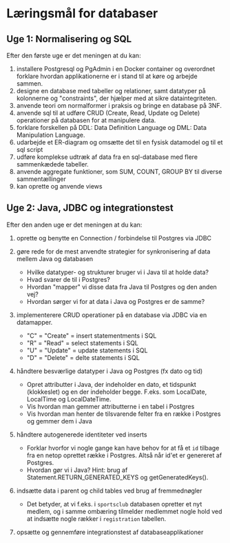 # Læringsmål for databaser

## Uge 1: Normalisering og SQL

Efter den første uge er det meningen at du kan:

1. installere Postgresql og PgAdmin i en Docker container og overordnet forklare hvordan applikationerne er i stand til at køre og arbejde sammen.
2. designe en database med tabeller og relationer, samt datatyper på kolonnerne og "constraints", der hjælper med at sikre dataintegriteten.
3. anvende teori om normalformer i praksis og bringe en database på 3NF.
4. anvende sql til at udføre CRUD (Create, Read, Update og Delete) operationer på databasen for at manipulere data.
5. forklare forskellen på DDL: Data Definition Language og DML: Data Manipulation Language.
6. udarbejde et ER-diagram og omsætte det til en fysisk datamodel og til et sql script
7. udføre komplekse udtræk af data fra en sql-database med flere sammenkædede tabeller.
8. anvende aggregate funktioner, som SUM, COUNT, GROUP BY til diverse sammentællinger
9. kan oprette og anvende views

## Uge 2: Java, JDBC og integrationstest

Efter den anden uge er det meningen at du kan:

1. oprette og benytte en Connection / forbindelse til Postgres via JDBC

2. gøre rede for de mest anvendte strategier for synkronisering af data mellem Java og databasen
   - Hvilke datatyper- og strukturer bruger vi i Java til at holde data?
   - Hvad svarer de til i Postgres?
   - Hvordan "mapper" vi disse data fra Java til Postgres og den anden vej?
   - Hvordan sørger vi for at data i Java og Postgres er de samme?

3. implementerere CRUD operationer på en database via JDBC via en datamapper.
   - "C" = "Create" = insert statementments i SQL
   - "R" = "Read" = select statements i SQL
   - "U" = "Update" = update statements i SQL
   - "D" = "Delete" = delte statements i SQL

4. håndtere besværlige datatyper i Java og Postgres (fx dato og tid)
   - Opret attributter i Java, der indeholder en dato, et tidspunkt (klokkeslet) og en der indeholder begge. F.eks. som LocalDate, LocalTime og LocalDateTime.
   - Vis hvordan man gemmer attributterne i en tabel i Postgres
   - Vis hvordan man henter de tilsvarende felter fra en række i Postgres og gemmer dem i Java

5. håndtere autogenerede identiteter ved inserts
   - Forklar hvorfor vi nogle gange kan have behov for at få et `id` tilbage fra en netop oprettet række i Postgres. Altså når id'et er genereret af Postgres.
   - Hvordan gør vi i Java? Hint: brug af Statement.RETURN_GENERATED_KEYS og getGeneratedKeys().

6. indsætte data i parent og child tables ved brug af fremmednøgler
   - Det betyder, at vi f.eks. i `sportsclub` databasen opretter et nyt medlem, og i samme ombæring tilmelder medlemmet nogle hold ved at indsætte nogle rækker i `registration` tabellen.

7. opsætte og gennemføre integrationstest af databaseapplikationer
